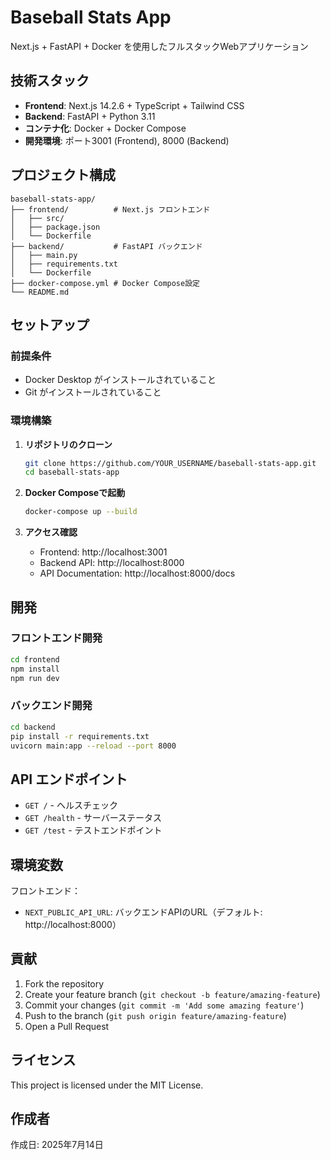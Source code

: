 # Baseball Stats App

Next.js + FastAPI + Docker を使用したフルスタックWebアプリケーション

## 技術スタック

- **Frontend**: Next.js 14.2.6 + TypeScript + Tailwind CSS
- **Backend**: FastAPI + Python 3.11
- **コンテナ化**: Docker + Docker Compose
- **開発環境**: ポート3001 (Frontend), 8000 (Backend)

## プロジェクト構成

```
baseball-stats-app/
├── frontend/          # Next.js フロントエンド
│   ├── src/
│   ├── package.json
│   └── Dockerfile
├── backend/           # FastAPI バックエンド
│   ├── main.py
│   ├── requirements.txt
│   └── Dockerfile
├── docker-compose.yml # Docker Compose設定
└── README.md
```

## セットアップ

### 前提条件

- Docker Desktop がインストールされていること
- Git がインストールされていること

### 環境構築

1. **リポジトリのクローン**
   ```bash
   git clone https://github.com/YOUR_USERNAME/baseball-stats-app.git
   cd baseball-stats-app
   ```

2. **Docker Composeで起動**
   ```bash
   docker-compose up --build
   ```

3. **アクセス確認**
   - Frontend: http://localhost:3001
   - Backend API: http://localhost:8000
   - API Documentation: http://localhost:8000/docs

## 開発

### フロントエンド開発

```bash
cd frontend
npm install
npm run dev
```

### バックエンド開発

```bash
cd backend
pip install -r requirements.txt
uvicorn main:app --reload --port 8000
```

## API エンドポイント

- `GET /` - ヘルスチェック
- `GET /health` - サーバーステータス
- `GET /test` - テストエンドポイント

## 環境変数

フロントエンド：
- `NEXT_PUBLIC_API_URL`: バックエンドAPIのURL（デフォルト: http://localhost:8000）

## 貢献

1. Fork the repository
2. Create your feature branch (`git checkout -b feature/amazing-feature`)
3. Commit your changes (`git commit -m 'Add some amazing feature'`)
4. Push to the branch (`git push origin feature/amazing-feature`)
5. Open a Pull Request

## ライセンス

This project is licensed under the MIT License.

## 作成者

作成日: 2025年7月14日